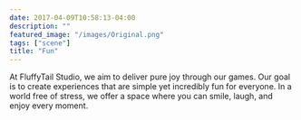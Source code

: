 ```yaml
---
date: 2017-04-09T10:58:13-04:00
description: ""
featured_image: "/images/Original.png"
tags: ["scene"]
title: "Fun"
---
```


At FluffyTail Studio, we aim to deliver pure joy through our games. Our goal is to create experiences that are simple yet incredibly fun for everyone. In a world free of stress, we offer a space where you can smile, laugh, and enjoy every moment.